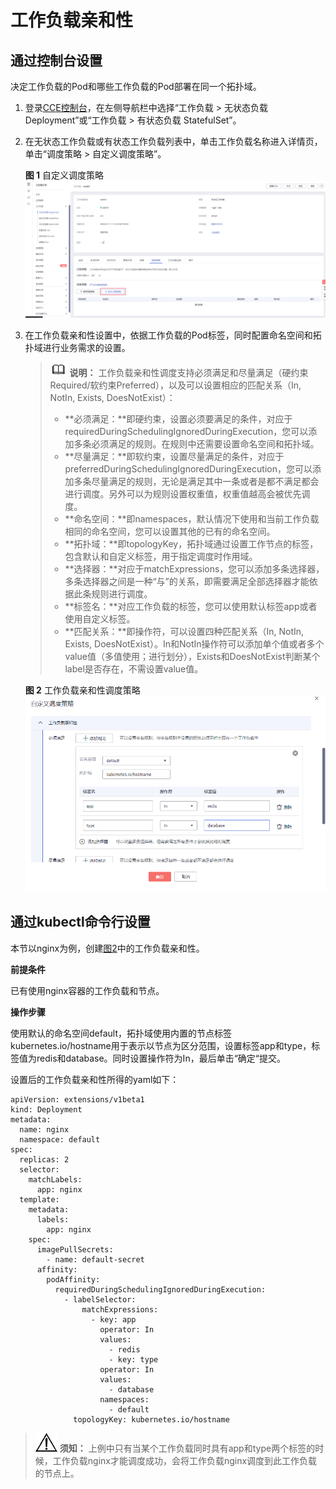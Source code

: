 # 工作负载亲和性<a name="cce_01_0233"></a>

## 通过控制台设置<a name="section085916413596"></a>

决定工作负载的Pod和哪些工作负载的Pod部署在同一个拓扑域。

1.  登录[CCE控制台](https://console.huaweicloud.com/cce2.0/?utm_source=helpcenter)，在左侧导航栏中选择“工作负载 \> 无状态负载 Deployment”或“工作负载 \> 有状态负载 StatefulSet”。
2.  在无状态工作负载或有状态工作负载列表中，单击工作负载名称进入详情页，单击“调度策略 \> 自定义调度策略”。

    **图 1**  自定义调度策略<a name="fig1149695815347"></a>  
    ![](figures/自定义调度策略-7.png "自定义调度策略-7")

3.  在工作负载亲和性设置中，依据工作负载的Pod标签，同时配置命名空间和拓扑域进行业务需求的设置。

    >![](public_sys-resources/icon-note.gif) **说明：** 
    >工作负载亲和性调度支持必须满足和尽量满足（硬约束Required/软约束Preferred），以及可以设置相应的匹配关系（In, NotIn, Exists, DoesNotExist）：
    >-   **必须满足：**即硬约束，设置必须要满足的条件，对应于requiredDuringSchedulingIgnoredDuringExecution，您可以添加多条必须满足的规则。在规则中还需要设置命名空间和拓扑域。
    >-   **尽量满足：**即软约束，设置尽量满足的条件，对应于preferredDuringSchedulingIgnoredDuringExecution，您可以添加多条尽量满足的规则，无论是满足其中一条或者是都不满足都会进行调度。另外可以为规则设置权重值，权重值越高会被优先调度。
    >-   **命名空间：**即namespaces，默认情况下使用和当前工作负载相同的命名空间，您可以设置其他的已有的命名空间。
    >-   **拓扑域：**即topologyKey，拓扑域通过设置工作节点的标签，包含默认和自定义标签，用于指定调度时作用域。
    >-   **选择器：**对应于matchExpressions，您可以添加多条选择器，多条选择器之间是一种“与”的关系，即需要满足全部选择器才能依据此条规则进行调度。
    >-   **标签名：**对应工作负载的标签，您可以使用默认标签app或者使用自定义标签。
    >-   **匹配关系：**即操作符，可以设置四种匹配关系（In, NotIn, Exists, DoesNotExist）。In和NotIn操作符可以添加单个值或者多个value值（多值使用；进行划分），Exists和DoesNotExist判断某个label是否存在，不需设置value值。

    **图 2**  工作负载亲和性调度策略<a name="fig52142019303"></a>  
    ![](figures/工作负载亲和性调度策略.png "工作负载亲和性调度策略")


## 通过kubectl命令行设置<a name="section69149192383"></a>

本节以nginx为例，创建[图2](#fig52142019303)中的工作负载亲和性。

**前提条件**

已有使用nginx容器的工作负载和节点。

**操作步骤**

使用默认的命名空间default，拓扑域使用内置的节点标签kubernetes.io/hostname用于表示以节点为区分范围，设置标签app和type，标签值为redis和database。同时设置操作符为In，最后单击“确定“提交。

设置后的工作负载亲和性所得的yaml如下：

```
apiVersion: extensions/v1beta1
kind: Deployment
metadata:
  name: nginx
  namespace: default
spec:
  replicas: 2
  selector:
    matchLabels:
      app: nginx
  template:
    metadata:
      labels:
        app: nginx
    spec:
      imagePullSecrets:
        - name: default-secret
      affinity:
        podAffinity:
          requiredDuringSchedulingIgnoredDuringExecution:
            - labelSelector:
                matchExpressions:
                  - key: app
                    operator: In
                    values:
                      - redis
                      - key: type
                    operator: In
                    values:
                      - database
                    namespaces:
                      - default
              topologyKey: kubernetes.io/hostname
```

>![](public_sys-resources/icon-notice.gif) **须知：** 
>上例中只有当某个工作负载同时具有app和type两个标签的时候，工作负载nginx才能调度成功，会将工作负载nginx调度到此工作负载的节点上。

